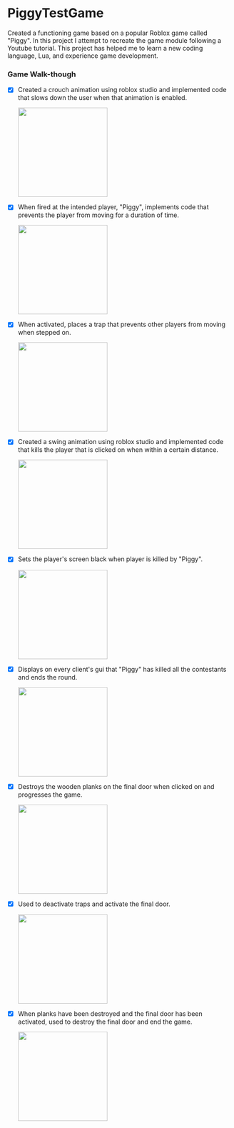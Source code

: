 # PiggyTestGame
Created a functioning game based on a popular Roblox game called "Piggy". In this project I attempt to recreate the game module following a Youtube tutorial. This project has helped me to learn a new coding language, Lua, and experience game development. 


### Game Walk-though

- [x] Created a crouch animation using roblox studio and implemented code that slows down the user when that animation is enabled.

  <img src="https://media.giphy.com/media/lPFgpFrk3YJkFvkn21/giphy.gif" width=200><br>

- [x] When fired at the intended player, "Piggy", implements code that prevents the player from moving for a duration of time.

  <img src="https://media.giphy.com/media/JsVlOY5JVFds1G10Xm/giphy.gif" width=200><br>

- [x] When activated, places a trap that prevents other players from moving when stepped on.

  <img src="https://media.giphy.com/media/jovxgWQJtcfU95TX7P/giphy.gif" width=200><br>
  
- [x] Created a swing animation using roblox studio and implemented code that kills the player that is clicked on when within a certain distance.

  <img src="https://media.giphy.com/media/mAP8RzjZ4P5PXLwVJp/giphy.gif" width=200><br>
  
- [x] Sets the player's screen black when player is killed by "Piggy".

  <img src="https://media.giphy.com/media/Y48JLdYSC9j6qCkkXT/giphy.gif" width=200><br>
  
- [x] Displays on every client's gui that "Piggy" has killed all the contestants and ends the round.

  <img src="https://media.giphy.com/media/loFswyq2u8hWdz7vH9/giphy.gif" width=200><br>
  
- [x] Destroys the wooden planks on the final door when clicked on and progresses the game.

  <img src="https://media.giphy.com/media/LnR438QtBaaJxwl56x/giphy.gif" width=200><br>
  
- [x] Used to deactivate traps and activate the final door.

  <img src="https://media.giphy.com/media/Ws9xjGDsa06PjQHOt0/giphy.gif" width=200><br>
  
- [x] When planks have been destroyed and the final door has been activated, used to destroy the final door and end the game.

  <img src="https://media.giphy.com/media/l0WzavVHfnShTwLnQ6/giphy.gif" width=200><br>
